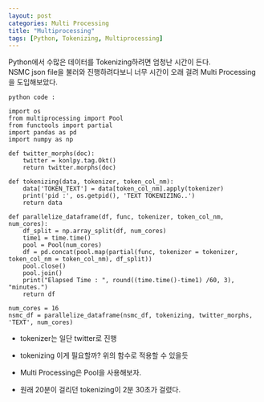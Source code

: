 ```yaml
---
layout: post
categories: Multi Processing
title: "Multiprocessing"
tags: [Python, Tokenizing, Multiprocessing]
---
```


Python에서 수많은 데이터를 Tokenizing하려면 엄청난 시간이 든다.<br>
NSMC json file을 불러와 진행하려다보니 너무 시간이 오래 걸려 Multi Processing을 도입해보았다.

    python code : 

    import os
    from multiprocessing import Pool
    from functools import partial
    import pandas as pd
    import numpy as np
    
    def twitter_morphs(doc):
        twitter = konlpy.tag.Okt()
        return twitter.morphs(doc)
    
    def tokenizing(data, tokenizer, token_col_nm):
        data['TOKEN_TEXT'] = data[token_col_nm].apply(tokenizer)
        print('pid :', os.getpid(), 'TEXT TOKENIZING..')
        return data
    
    def parallelize_dataframe(df, func, tokenizer, token_col_nm, num_cores):
        df_split = np.array_split(df, num_cores)
        time1 = time.time()
        pool = Pool(num_cores)
        df = pd.concat(pool.map(partial(func, tokenizer = tokenizer, token_col_nm = token_col_nm), df_split))
        pool.close()
        pool.join()
        print("Elapsed Time : ", round((time.time()-time1) /60, 3), "minutes.")
        return df
        
    num_cores = 16
    nsmc_df = parallelize_dataframe(nsmc_df, tokenizing, twitter_morphs, 'TEXT', num_cores)

- tokenizer는 일단 twitter로 진행
- tokenizing 이게 필요할까? 위의 함수로 적용할 수 있을듯
- Multi Processing은 Pool을 사용해보자.

- 원래 20분이 걸리던 tokenizing이 2분 30초가 걸렸다.